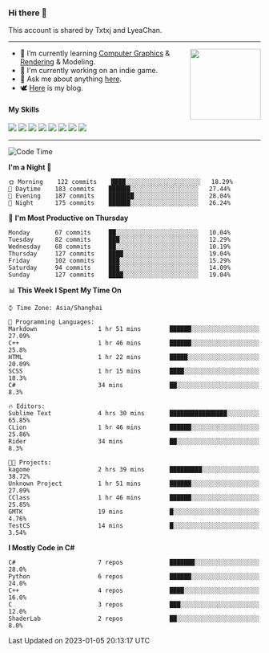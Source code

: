 ### Hi there 👋

This account is shared by Txtxj and LyeaChan.

---

<img align="right" height="141" src="https://github-readme-stats.vercel.app/api?username=txtxj&theme=tokyonight&show_icons=true&count_private=true">

- 🌱 I’m currently learning [Computer Graphics](https://github.com/txtxj/GAMES101) & [Rendering](https://github.com/txtxj/GAMES202) & 
Modeling.
- 🐶 I'm currently working on an indie game.
- 💬 Ask me about anything [here](https://github.com/txtxj/txtxj/issues).
- 🕊️ [Here](https://txtxj.top) is my blog.

#### My Skills

![](https://img.shields.io/badge/C%23-239120?logo=csharp&logoColor=fff)
![](https://img.shields.io/badge/Unity-000000?logo=unity&logoColor=fff)
![](https://img.shields.io/badge/Python-3e74a2?logo=python&logoColor=fff)
![](https://img.shields.io/badge/C++-65318e?logo=cplusplus&logoColor=fff)
![](https://img.shields.io/badge/C-5654a2?logo=c&logoColor=fff)
![](https://img.shields.io/badge/Blender-f5792a?logo=blender&logoColor=fff)
![](https://img.shields.io/badge/OpenJDK-ffffff?logo=openjdk&logoColor=000)
![](https://img.shields.io/badge/SQL-cc2927?logo=microsoftsqlserver&logoColor=fff)

---

<!--START_SECTION:waka-->
![Code Time](http://img.shields.io/badge/Code%20Time-621%20hrs%2036%20mins-blue)

**I'm a Night 🦉** 

```text
🌞 Morning    122 commits    ████░░░░░░░░░░░░░░░░░░░░░   18.29% 
🌆 Daytime    183 commits    ██████░░░░░░░░░░░░░░░░░░░   27.44% 
🌃 Evening    187 commits    ███████░░░░░░░░░░░░░░░░░░   28.04% 
🌙 Night      175 commits    ██████░░░░░░░░░░░░░░░░░░░   26.24%

```
📅 **I'm Most Productive on Thursday** 

```text
Monday       67 commits     ██░░░░░░░░░░░░░░░░░░░░░░░   10.04% 
Tuesday      82 commits     ███░░░░░░░░░░░░░░░░░░░░░░   12.29% 
Wednesday    68 commits     ██░░░░░░░░░░░░░░░░░░░░░░░   10.19% 
Thursday     127 commits    ████░░░░░░░░░░░░░░░░░░░░░   19.04% 
Friday       102 commits    ███░░░░░░░░░░░░░░░░░░░░░░   15.29% 
Saturday     94 commits     ███░░░░░░░░░░░░░░░░░░░░░░   14.09% 
Sunday       127 commits    ████░░░░░░░░░░░░░░░░░░░░░   19.04%

```


📊 **This Week I Spent My Time On** 

```text
⌚︎ Time Zone: Asia/Shanghai

💬 Programming Languages: 
Markdown                 1 hr 51 mins        ██████░░░░░░░░░░░░░░░░░░░   27.09% 
C++                      1 hr 46 mins        ██████░░░░░░░░░░░░░░░░░░░   25.8% 
HTML                     1 hr 22 mins        █████░░░░░░░░░░░░░░░░░░░░   20.09% 
SCSS                     1 hr 15 mins        ████░░░░░░░░░░░░░░░░░░░░░   18.3% 
C#                       34 mins             ██░░░░░░░░░░░░░░░░░░░░░░░   8.3%

🔥 Editors: 
Sublime Text             4 hrs 30 mins       ████████████████░░░░░░░░░   65.85% 
CLion                    1 hr 46 mins        ██████░░░░░░░░░░░░░░░░░░░   25.86% 
Rider                    34 mins             ██░░░░░░░░░░░░░░░░░░░░░░░   8.3%

🐱‍💻 Projects: 
kagome                   2 hrs 39 mins       █████████░░░░░░░░░░░░░░░░   38.72% 
Unknown Project          1 hr 51 mins        ██████░░░░░░░░░░░░░░░░░░░   27.09% 
CClass                   1 hr 46 mins        ██████░░░░░░░░░░░░░░░░░░░   25.85% 
GMTK                     19 mins             █░░░░░░░░░░░░░░░░░░░░░░░░   4.76% 
TestCS                   14 mins             █░░░░░░░░░░░░░░░░░░░░░░░░   3.54%

```

**I Mostly Code in C#** 

```text
C#                       7 repos             ███████░░░░░░░░░░░░░░░░░░   28.0% 
Python                   6 repos             ██████░░░░░░░░░░░░░░░░░░░   24.0% 
C++                      4 repos             ████░░░░░░░░░░░░░░░░░░░░░   16.0% 
C                        3 repos             ███░░░░░░░░░░░░░░░░░░░░░░   12.0% 
ShaderLab                2 repos             ██░░░░░░░░░░░░░░░░░░░░░░░   8.0%

```



 Last Updated on 2023-01-05 20:13:17 UTC
<!--END_SECTION:waka-->
